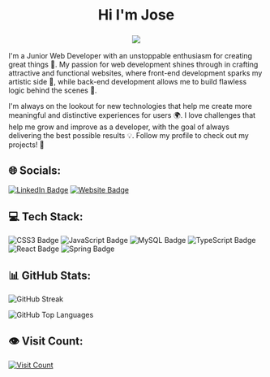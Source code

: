 
<p align="center">
    <h1 align="center">Hi I'm Jose</h1>
</p>
<h3 align="center">
    <a href="https://github.com/DenverCoder1/readme-typing-svg"><img src="https://readme-typing-svg.herokuapp.com?duration=4000&lines=I'm+a+Junior+Web+Developer🚀🚀&font_color=4c2882">
</a>

</h3>

I'm a Junior Web Developer with an unstoppable enthusiasm for creating great things 🚀. My passion for web development shines through in crafting attractive and functional websites, where front-end development sparks my artistic side 🎨, while back-end development allows me to build flawless logic behind the scenes 🔧.

I'm always on the lookout for new technologies that help me create more meaningful and distinctive experiences for users 🌍. I love challenges that help me grow and improve as a developer, with the goal of always delivering the best possible results 💡. Follow my profile to check out my projects! 🙌

## 🌐 Socials:
[![LinkedIn Badge](https://img.shields.io/badge/LinkedIn-%230077B5.svg?logo=linkedin&logoColor=white)](https://www.linkedin.com/in/joseleonnalvarte)
[![Website Badge](https://img.shields.io/badge/Website-%23FF4F00.svg?logo=rocket&logoColor=white&style=flat-square)](https://phenomenal-medovik-ee2422.netlify.app)

## 💻 Tech Stack:
![CSS3 Badge](https://img.shields.io/badge/css3-%231572B6.svg?style=for-the-badge&logo=css3&logoColor=white)
![JavaScript Badge](https://img.shields.io/badge/javascript-%23323330.svg?style=for-the-badge&logo=javascript&logoColor=%23F7DF1E)
![MySQL Badge](https://img.shields.io/badge/mysql-4479A1.svg?style=for-the-badge&logo=mysql&logoColor=white)
![TypeScript Badge](https://img.shields.io/badge/typescript-%23007ACC.svg?style=for-the-badge&logo=typescript&logoColor=white)
![React Badge](https://img.shields.io/badge/react-%2320232a.svg?style=for-the-badge&logo=react&logoColor=%2361DAFB)
![Spring Badge](https://img.shields.io/badge/spring-%236DB33F.svg?style=for-the-badge&logo=spring&logoColor=white)

## 📊 GitHub Stats:
![GitHub Streak](https://github-readme-streak-stats.herokuapp.com/?user=JoseLeoNav&theme=radical&hide_border=false)

![GitHub Top Languages](https://github-readme-stats.vercel.app/api/top-langs/?username=JoseLeoNav&theme=radical&hide_border=false&include_all_commits=false&count_private=false&layout=compact)

## 👁️ Visit Count:
[![Visit Count](https://visitcount.itsvg.in/api?id=JoseLeoNav&icon=0&color=0)](https://visitcount.itsvg.in)
